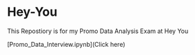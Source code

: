 # Hey-You
This Repostiory is for my Promo Data Analysis Exam at Hey You

[Promo_Data_Interview.ipynb](Click here)
